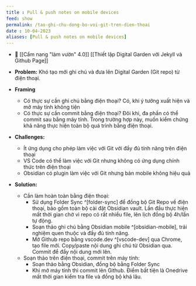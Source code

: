 ```yaml
---
title : Pull & push notes on mobile devices
feed: show
permalink: /tao-ghi-chu-dong-bo-voi-git-tren-dien-thoai
date : 10-04-2023
aliases: [Pull & push notes on mobile devices]
---
```


- 🔗 [[Cẩm nang "làm vườn" 4.0]] [[Thiết lập Digital Garden với Jekyll và Github Page]]

- **Problem:** Khó tạo mới ghi chú và đưa lên Digital Garden (Git repo) từ điện thoại.
- **Framing**
	- Có thực sự cần ghi chú bằng điện thoại? Có, khi ý tưởng xuất hiện và mở máy tính không tiện
	- Có thực sự cần commit bằng điện thoại? Đôi khi, đa phần có thể commit sau bằng máy tính. Trong trường hợp này, muốn kiểm chứng khả năng thực hiện toàn bộ quá trình bằng điện thoại.
- **Challenges:** 
	- Ít ứng dụng cho phép làm việc với Git với đầy đủ tính năng trên điện thoại
	- VS Code có thể làm việc với Git nhưng không có ứng dụng chính thức trên điện thoại
	- Obsidian có plugin làm việc với Git nhưng bản mobile không hiệu quả
- **Solution:**
	- Cần làm hoàn toàn bằng điện thoại:
		- Sử dụng Folder Sync ^[folder-sync] để đồng bộ Git Repo về điện thoại, bảo gồm toàn bộ cài đặt Obsidian vault. Lần đầu thực hiện mất thời gian chờ vì repo có rất nhiều file, lên lịch đồng bộ 4h/lần tự động.  
		  [^folder-sync]: ![](/src/Screenshot_20230410_062554_FolderSync.jpg)
		- Soạn thảo ghi chú bằng Obsidian mobile ^[obsidian-mobile], trải nghiệm quen thuộc và đầy đủ tính năng. 
		  [^obsidian-mobile]: ![](/src/Screenshot_20230410_062402_Obsidian.jpg)
		- Mở Github repo bằng vscode.dev ^[vscode-dev] qua Chrome, tạo file mới. Copy/paste nội dung ghi chú từ Obsidian qua. Commit để đẩy nội dung mới lên. 
		  [^vscode-dev]: ![](/src/Screenshot_20230410_060109_Chrome.jpg)
	- Soạn thảo trên điện thoại, commit trên máy tính:
		- Soạn thảo bằng Obsidian, đồng bộ bằng Folder Sync
		- Khi mở máy tính thì commit lên Github. Điểm bất tiện là Onedrive mất thời gian kiểm tra file và đồng bộ khá lâu.



